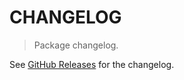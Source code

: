 # CHANGELOG

> Package changelog.

See [GitHub Releases](https://github.com/stdlib-js/random-streams-arcsine/releases) for the changelog.